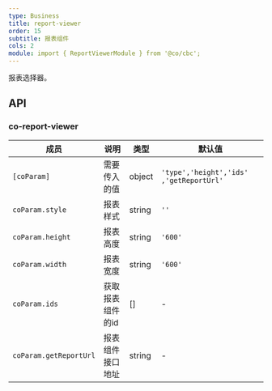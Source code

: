 ```yaml
---
type: Business
title: report-viewer
order: 15
subtitle: 报表组件
cols: 2
module: import { ReportViewerModule } from '@co/cbc';
---
```


报表选择器。

## API

### co-report-viewer

| 成员 | 说明 | 类型 | 默认值 |
|----|----|----|-----|
| `[coParam]` | 需要传入的值 | object |`'type','height','ids' ,'getReportUrl'` 
| `coParam.style` | 报表样式 | string |`''` 
| `coParam.height` | 报表高度 | string |`'600'` 
| `coParam.width` | 报表宽度 | string |`'600'` 
| `coParam.ids` | 获取报表组件的id | [] | -
| `coParam.getReportUrl` | 报表组件接口地址 | string | - 
